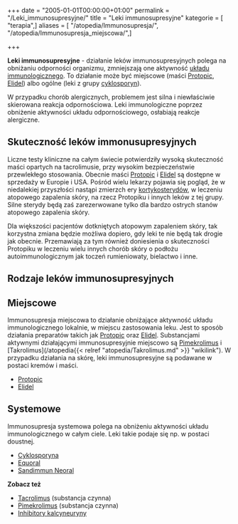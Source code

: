 +++
date = "2005-01-01T00:00:00+01:00"
permalink = "/Leki_immunosupresyjne/"
title = "Leki immunosupresyjne"
kategorie = [ "terapia",]
aliases = [ "/atopedia/Immunosupresja/", "/atopedia/Immunosupresja_miejscowa/",]

+++

**Leki immunosupresyjne** - działanie leków immunosupresyjnych polega na obniżaniu odporności organizmu, zmniejszają one aktywność [układu immunologicznego](/atopedia/Układ_immunologiczny "wikilink"). To działanie może być miejscowe (maści [Protopic](/atopedia/Protopic "wikilink"), [Elidel](/atopedia/Elidel "wikilink")) albo ogólne (leki z grupy [cyklosporyn](/atopedia/Cyklosporyna "wikilink")).

W przypadku chorób alergicznych, problemem jest silna i niewłaściwie skierowana reakcja odpornościowa. Leki immunologiczne poprzez obniżenie aktywności układu odpornościowego, osłabiają reakcje alergiczne.

Skuteczność leków immonusupresyjnych
------------------------------------

Liczne testy kliniczne na całym świecie potwierdziły wysoką skuteczność maści opartych na tacrolimusie, przy wysokim bezpieczeństwie przewlekłego stosowania. Obecnie maści [Protopic](/atopedia/Protopic "wikilink") i [Elidel](/atopedia/Elidel "wikilink") są dostępne w sprzedaży w Europie i USA. Pośród wielu lekarzy pojawia się pogląd, że w niedalekiej przyszłości nastąpi zmierzch ery [kortykosterydów](/atopedia/Kortykosterydy "wikilink"), w leczeniu atopowego zapalenia skóry, na rzecz Protopiku i innych leków z tej grupy. Silne sterydy będą zaś zarezerwowane tylko dla bardzo ostrych stanów atopowego zapalenia skóry.

Dla większości pacjentów dotkniętych atopowym zapaleniem skóry, tak korzystna zmiana będzie możliwa dopiero, gdy leki te nie będą tak drogie jak obecnie. Przemawiają za tym również doniesienia o skuteczności Protopiku w leczeniu wielu innych chorób skóry o podłożu autoimmunologicznym jak toczeń rumieniowaty, bielactwo i inne.

Rodzaje leków immunosupresyjnych
--------------------------------

Miejscowe
---------

Immunosupresja miejscowa to działanie obniżające aktywność układu immunologicznego lokalnie, w miejscu zastosowania leku. Jest to sposób działania preparatów takich jak [Protopic](/atopedia/Protopic "wikilink") oraz [Elidel](/atopedia/Elidel "wikilink"). Substancjami aktywnymi działającymi immunosupresyjnie miejscowo są [Pimekrolimus](/atopedia/Pimekrolimus "wikilink") i [Takrolimus](/atopedia{{< relref "atopedia/Takrolimus.md" >}} "wikilink"). W przypadku działania na skórę, leki immunosupresyjne są podawane w postaci kremów i maści.

-   [Protopic](/atopedia/Protopic "wikilink")
-   [Elidel](/atopedia/Elidel "wikilink")

Systemowe
---------

Immunosupresja systemowa polega na obniżeniu aktywności układu immunologicznego w całym ciele. Leki takie podaje się np. w postaci doustnej.

-   [Cyklosporyna](/atopedia/Cyklosporyna "wikilink")
-   [Equoral](/atopedia/Equoral "wikilink")
-   [Sandimmun Neoral](/atopedia/Sandimmun_Neoral "wikilink")

**Zobacz też**

-   [Tacrolimus](/atopedia/Tacrolimus "wikilink") (substancja czynna)
-   [Pimekrolimus](/atopedia/Pimekrolimus "wikilink") (substancja czynna)
-   [Inhibitory kalcyneuryny](/atopedia/Inhibitory_kalcyneuryny "wikilink")
